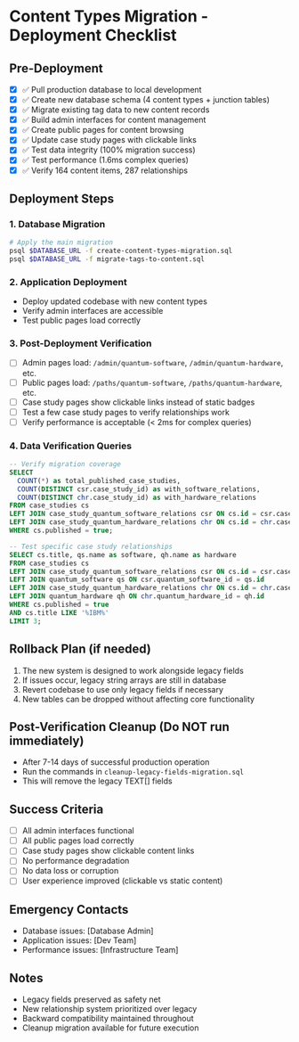 # Content Types Migration - Deployment Checklist

## Pre-Deployment
- [x] ✅ Pull production database to local development
- [x] ✅ Create new database schema (4 content types + junction tables)
- [x] ✅ Migrate existing tag data to new content records
- [x] ✅ Build admin interfaces for content management
- [x] ✅ Create public pages for content browsing
- [x] ✅ Update case study pages with clickable links
- [x] ✅ Test data integrity (100% migration success)
- [x] ✅ Test performance (1.6ms complex queries)
- [x] ✅ Verify 164 content items, 287 relationships

## Deployment Steps

### 1. Database Migration
```bash
# Apply the main migration
psql $DATABASE_URL -f create-content-types-migration.sql
psql $DATABASE_URL -f migrate-tags-to-content.sql
```

### 2. Application Deployment
- Deploy updated codebase with new content types
- Verify admin interfaces are accessible
- Test public pages load correctly

### 3. Post-Deployment Verification
- [ ] Admin pages load: `/admin/quantum-software`, `/admin/quantum-hardware`, etc.
- [ ] Public pages load: `/paths/quantum-software`, `/paths/quantum-hardware`, etc.
- [ ] Case study pages show clickable links instead of static badges
- [ ] Test a few case study pages to verify relationships work
- [ ] Verify performance is acceptable (< 2ms for complex queries)

### 4. Data Verification Queries
```sql
-- Verify migration coverage
SELECT 
  COUNT(*) as total_published_case_studies,
  COUNT(DISTINCT csr.case_study_id) as with_software_relations,
  COUNT(DISTINCT chr.case_study_id) as with_hardware_relations
FROM case_studies cs
LEFT JOIN case_study_quantum_software_relations csr ON cs.id = csr.case_study_id
LEFT JOIN case_study_quantum_hardware_relations chr ON cs.id = chr.case_study_id
WHERE cs.published = true;

-- Test specific case study relationships
SELECT cs.title, qs.name as software, qh.name as hardware
FROM case_studies cs
LEFT JOIN case_study_quantum_software_relations csr ON cs.id = csr.case_study_id
LEFT JOIN quantum_software qs ON csr.quantum_software_id = qs.id
LEFT JOIN case_study_quantum_hardware_relations chr ON cs.id = chr.case_study_id  
LEFT JOIN quantum_hardware qh ON chr.quantum_hardware_id = qh.id
WHERE cs.published = true
AND cs.title LIKE '%IBM%'
LIMIT 3;
```

## Rollback Plan (if needed)
1. The new system is designed to work alongside legacy fields
2. If issues occur, legacy string arrays are still in database
3. Revert codebase to use only legacy fields if necessary
4. New tables can be dropped without affecting core functionality

## Post-Verification Cleanup (Do NOT run immediately)
- After 7-14 days of successful production operation
- Run the commands in `cleanup-legacy-fields-migration.sql`
- This will remove the legacy TEXT[] fields

## Success Criteria
- [ ] All admin interfaces functional
- [ ] All public pages load correctly  
- [ ] Case study pages show clickable content links
- [ ] No performance degradation
- [ ] No data loss or corruption
- [ ] User experience improved (clickable vs static content)

## Emergency Contacts
- Database issues: [Database Admin]
- Application issues: [Dev Team]
- Performance issues: [Infrastructure Team]

## Notes
- Legacy fields preserved as safety net
- New relationship system prioritized over legacy
- Backward compatibility maintained throughout
- Cleanup migration available for future execution